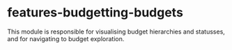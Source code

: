 # features-budgetting-budgets

This module is responsible for visualising budget hierarchies and statusses, and for navigating to budget exploration.